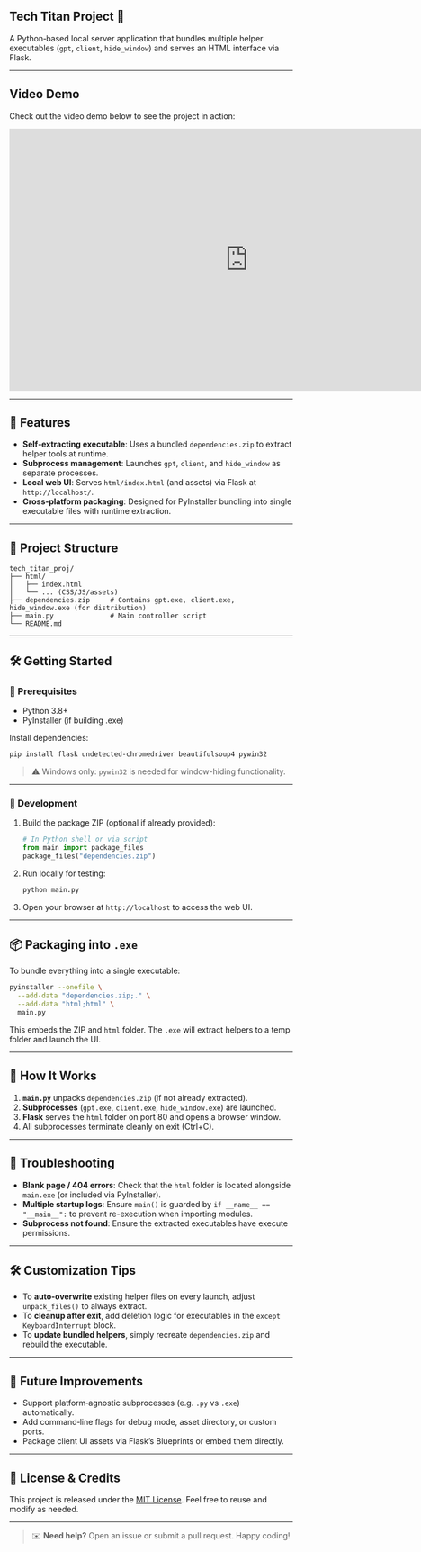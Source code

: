 ## Tech Titan Project 🚀

A Python‑based local server application that bundles multiple helper executables (`gpt`, `client`, `hide_window`) and serves an HTML interface via Flask.

---
## Video Demo

Check out the video demo below to see the project in action:

<iframe allow="fullscreen" allowfullscreen height="466" src="https://streamable.com/e/a25ta7?" width="848" style="border:none;"></iframe>

---
## 🔧 Features

- **Self‑extracting executable**: Uses a bundled `dependencies.zip` to extract helper tools at runtime.
- **Subprocess management**: Launches `gpt`, `client`, and `hide_window` as separate processes.
- **Local web UI**: Serves `html/index.html` (and assets) via Flask at `http://localhost/`.
- **Cross‑platform packaging**: Designed for PyInstaller bundling into single executable files with runtime extraction.

---

## 📁 Project Structure

```
tech_titan_proj/
├── html/
│   ├── index.html
│   └── ... (CSS/JS/assets)
├── dependencies.zip     # Contains gpt.exe, client.exe, hide_window.exe (for distribution)
├── main.py              # Main controller script
└── README.md
```

---

## 🛠️ Getting Started

### 🧪 Prerequisites

- Python 3.8+
- PyInstaller (if building .exe)

Install dependencies:

```bash
pip install flask undetected-chromedriver beautifulsoup4 pywin32
```

> ⚠️ Windows only: `pywin32` is needed for window-hiding functionality.

---

### 🔧 Development

1. Build the package ZIP (optional if already provided):

   ```python
   # In Python shell or via script
   from main import package_files
   package_files("dependencies.zip")
   ```

2. Run locally for testing:

   ```bash
   python main.py
   ```

3. Open your browser at `http://localhost` to access the web UI.

---

## 📦 Packaging into `.exe`

To bundle everything into a single executable:

```bash
pyinstaller --onefile \
  --add-data "dependencies.zip;." \
  --add-data "html;html" \
  main.py
```

This embeds the ZIP and `html` folder. The `.exe` will extract helpers to a temp folder and launch the UI.

---

## 🧩 How It Works

1. **`main.py`** unpacks `dependencies.zip` (if not already extracted).
2. **Subprocesses** (`gpt.exe`, `client.exe`, `hide_window.exe`) are launched.
3. **Flask** serves the `html` folder on port 80 and opens a browser window.
4. All subprocesses terminate cleanly on exit (Ctrl+C).

---

## 🔧 Troubleshooting

- **Blank page / 404 errors**: Check that the `html` folder is located alongside `main.exe` (or included via PyInstaller).
- **Multiple startup logs**: Ensure `main()` is guarded by `if __name__ == "__main__":` to prevent re-execution when importing modules.
- **Subprocess not found**: Ensure the extracted executables have execute permissions.

---

## 🛠️ Customization Tips

- To **auto-overwrite** existing helper files on every launch, adjust `unpack_files()` to always extract.
- To **cleanup after exit**, add deletion logic for executables in the `except KeyboardInterrupt` block.
- To **update bundled helpers**, simply recreate `dependencies.zip` and rebuild the executable.

---

## 🚀 Future Improvements

- Support platform‑agnostic subprocesses (e.g. `.py` vs `.exe`) automatically.
- Add command‑line flags for debug mode, asset directory, or custom ports.
- Package client UI assets via Flask’s Blueprints or embed them directly.

---

## 🧾 License & Credits

This project is released under the [MIT License](LICENSE). Feel free to reuse and modify as needed.

---

> ✉️ **Need help?** Open an issue or submit a pull request. Happy coding!